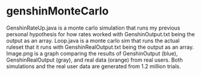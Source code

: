 # genshinMonteCarlo
GenshinRateUp.java is a monte carlo simulation that runs my previous personal hypothesis for how rates worked with GenshinOutput.txt being the output as an array. 
Loop.java is a monte carlo sim that runs the actual ruleset that it runs with GenshinRealOutput.txt being the output as an array. 
Image.png is a graph comparing the results of GenshinOutput (blue), GenshinRealOutput (gray), and real data (orange) from real users. 
Both simulations and the real user data are generated from 1.2 million trials.
